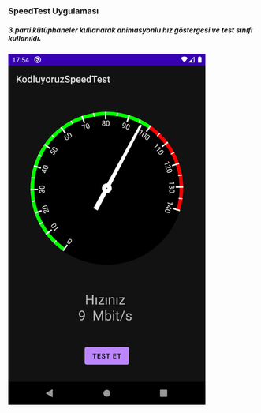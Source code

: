 <h3> SpeedTest Uygulaması</h3>
<h5> 3.parti kütüphaneler kullanarak animasyonlu hız göstergesi ve test sınıfı kullanıldı.</h5>

<p>
<img width="400px" src='app/speedtestSS.png'></p>

